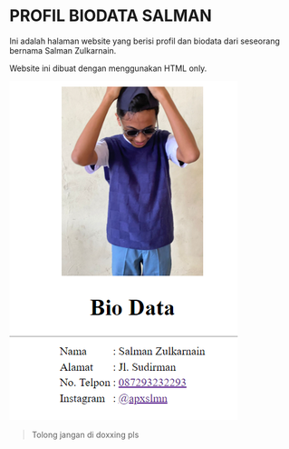 # PROFIL BIODATA SALMAN

Ini adalah halaman website yang berisi profil dan biodata dari seseorang bernama Salman Zulkarnain. 


Website ini dibuat dengan menggunakan HTML only.

<img src="biodata.png">

> Tolong jangan di doxxing pls
